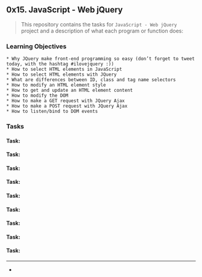 ## 0x15. JavaScript - Web jQuery

> This repository contains the tasks for `JavaScript - Web jQuery` project and a description of what each program or function does:


### Learning Objectives

	* Why JQuery make front-end programming so easy (don’t forget to tweet today, with the hashtag #ilovejquery :))
	* How to select HTML elements in JavaScript
	* How to select HTML elements with JQuery
	* What are differences between ID, class and tag name selectors
	* How to modify an HTML element style
	* How to get and update an HTML element content
	* How to modify the DOM
	* How to make a GET request with JQuery Ajax
	* How to make a POST request with JQuery Ajax
	* How to listen/bind to DOM events


### Tasks

#### Task: 


#### Task: 


#### Task: 


#### Task: 


#### Task: 


#### Task: 


#### Task: 


#### Task: 


#### Task: 



___

* []()


